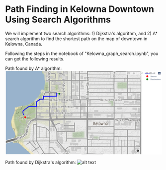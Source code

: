 # Path Finding in Kelowna Downtown Using Search Algorithms

We will implement two search algorithms: 1) Dijkstra's algorithm, and 2) A* search algorithm to find the shortest path on the map of downtown in Kelowna, Canada. 

Following the steps in the notebook of "Kelowna_graph_search.ipynb", you can get the following results.

Path found by A* algorithm:
![alt text](Path_by_Astar_algorithm.png)

Path found by Dijkstra's algorithm:
![alt text](path_by_Dijkstras_algorithm.png)
